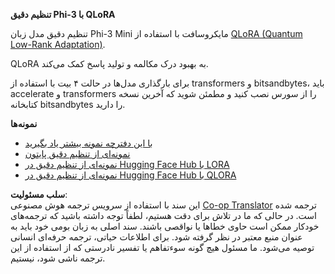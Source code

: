 <!--
CO_OP_TRANSLATOR_METADATA:
{
  "original_hash": "54b6b824568d4decb574b9e117c4f5f7",
  "translation_date": "2025-07-17T08:16:52+00:00",
  "source_file": "md/03.FineTuning/FineTuning_Qlora.md",
  "language_code": "fa"
}
-->
**تنظیم دقیق Phi-3 با QLoRA**

تنظیم دقیق مدل زبان Phi-3 Mini مایکروسافت با استفاده از [QLoRA (Quantum Low-Rank Adaptation)](https://github.com/artidoro/qlora).

QLoRA به بهبود درک مکالمه و تولید پاسخ کمک می‌کند.

برای بارگذاری مدل‌ها در حالت ۴ بیت با استفاده از transformers و bitsandbytes، باید accelerate و transformers را از سورس نصب کنید و مطمئن شوید که آخرین نسخه کتابخانه bitsandbytes را دارید.

**نمونه‌ها**
- [با این دفترچه نمونه بیشتر یاد بگیرید](../../../../code/03.Finetuning/Phi_3_Inference_Finetuning.ipynb)
- [نمونه‌ای از تنظیم دقیق پایتون](../../../../code/03.Finetuning/FineTrainingScript.py)
- [نمونه‌ای از تنظیم دقیق در Hugging Face Hub با LORA](../../../../code/03.Finetuning/Phi-3-finetune-lora-python.ipynb)
- [نمونه‌ای از تنظیم دقیق در Hugging Face Hub با QLORA](../../../../code/03.Finetuning/Phi-3-finetune-qlora-python.ipynb)

**سلب مسئولیت**:  
این سند با استفاده از سرویس ترجمه هوش مصنوعی [Co-op Translator](https://github.com/Azure/co-op-translator) ترجمه شده است. در حالی که ما در تلاش برای دقت هستیم، لطفاً توجه داشته باشید که ترجمه‌های خودکار ممکن است حاوی خطاها یا نواقصی باشند. سند اصلی به زبان بومی خود باید به عنوان منبع معتبر در نظر گرفته شود. برای اطلاعات حیاتی، ترجمه حرفه‌ای انسانی توصیه می‌شود. ما مسئول هیچ گونه سوءتفاهم یا تفسیر نادرستی که از استفاده از این ترجمه ناشی شود، نیستیم.